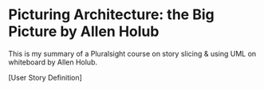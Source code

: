# Picturing Architecture: the Big Picture by Allen Holub

This is my summary of a Pluralsight course on story slicing & using UML on whiteboard by Allen Holub. 


[User Story Definition]